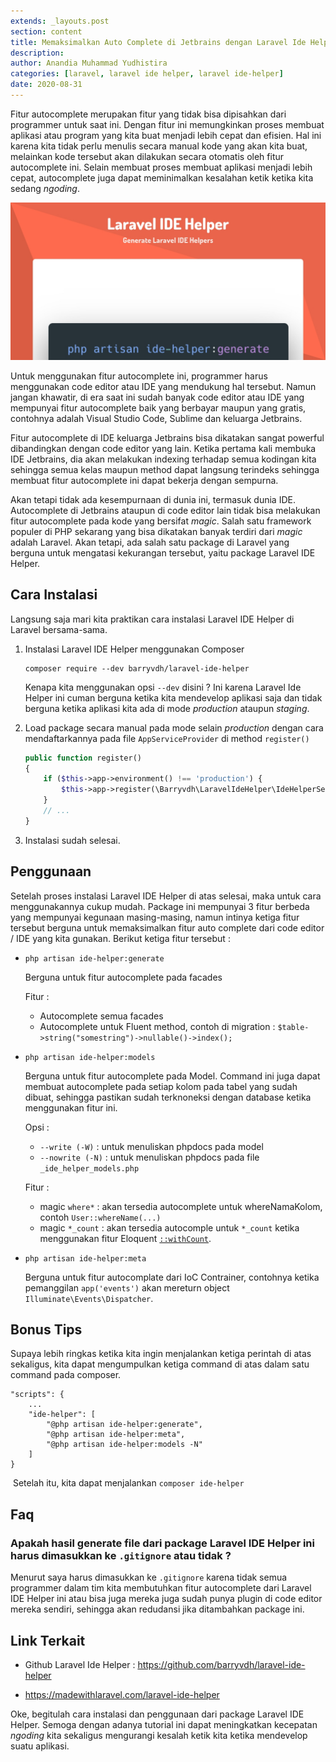 ```yaml
---
extends: _layouts.post
section: content
title: Memaksimalkan Auto Complete di Jetbrains dengan Laravel Ide Helper
description:
author: Anandia Muhammad Yudhistira
categories: [laravel, laravel ide helper, laravel ide-helper]
date: 2020-08-31
---
```


Fitur autocomplete merupakan fitur yang tidak bisa dipisahkan dari programmer untuk saat ini. Dengan fitur ini memungkinkan proses membuat aplikasi atau program yang kita buat menjadi lebih cepat dan efisien. Hal ini karena kita tidak perlu menulis secara manual kode yang akan kita buat, melainkan kode tersebut akan dilakukan secara otomatis oleh fitur autocomplete ini. Selain membuat proses membuat aplikasi menjadi lebih cepat, autocomplete juga dapat meminimalkan kesalahan ketik ketika kita sedang *ngoding*.

![](../assets/uploads/memaksimalkan-auto-complete-di-jetbrains-dengan-laravel-ide-helper/2wagk.jpeg)

Untuk menggunakan fitur autocomplete ini, programmer harus menggunakan code editor atau IDE yang mendukung hal tersebut. Namun jangan khawatir, di era saat ini sudah banyak code editor atau IDE yang mempunyai fitur autocomplete baik yang berbayar maupun yang gratis, contohnya adalah Visual Studio Code, Sublime dan keluarga Jetbrains.

Fitur autocomplete di IDE keluarga Jetbrains bisa dikatakan sangat powerful dibandingkan dengan code editor yang lain. Ketika pertama kali membuka IDE Jetbrains, dia akan melakukan indexing terhadap semua kodingan kita sehingga semua kelas maupun method dapat langsung terindeks sehingga membuat fitur autocomplete ini dapat bekerja dengan sempurna.

Akan tetapi tidak ada kesempurnaan di dunia ini, termasuk dunia IDE. Autocomplete di Jetbrains ataupun di code editor lain tidak bisa melakukan fitur autocomplete pada kode yang bersifat *magic*. Salah satu framework populer di PHP sekarang yang bisa dikatakan banyak terdiri dari *magic* adalah Laravel. Akan tetapi, ada salah satu package di Laravel yang berguna untuk mengatasi kekurangan tersebut, yaitu package Laravel IDE Helper.



## Cara Instalasi

Langsung saja mari kita praktikan cara instalasi Laravel IDE Helper di Laravel bersama-sama.

1. Instalasi Laravel IDE Helper menggunakan Composer

   ```
   composer require --dev barryvdh/laravel-ide-helper
   ```

   Kenapa kita menggunakan opsi `--dev` disini ? Ini karena Laravel Ide Helper ini cuman berguna ketika kita mendevelop aplikasi saja dan tidak berguna ketika aplikasi kita ada di mode *production* ataupun *staging*.

2. Load package secara manual pada mode selain *production* dengan cara mendaftarkannya pada file `AppServiceProvider` di method `register()`

   ```php
   public function register()
   {
       if ($this->app->environment() !== 'production') {
           $this->app->register(\Barryvdh\LaravelIdeHelper\IdeHelperServiceProvider::class);
       }
       // ...
   }
   ```

3. Instalasi sudah selesai.

   

## Penggunaan

Setelah proses instalasi Laravel IDE Helper di atas selesai, maka untuk cara menggunakannya cukup mudah. Package ini mempunyai 3 fitur berbeda yang mempunyai kegunaan masing-masing, namun intinya ketiga fitur tersebut berguna untuk memaksimalkan fitur auto complete dari code editor / IDE yang kita gunakan. Berikut ketiga fitur tersebut :

- `php artisan ide-helper:generate`

  Berguna untuk fitur autocomplete pada facades

  Fitur :

  - Autocomplete semua facades
  - Autocomplete untuk Fluent method, contoh di migration : `$table->string("somestring")->nullable()->index();`

- `php artisan ide-helper:models`

  Berguna untuk fitur autocomplete pada Model. Command ini juga dapat membuat autocomplete pada setiap kolom pada tabel yang sudah dibuat, sehingga pastikan sudah terknoneksi dengan database ketika menggunakan fitur ini.

  Opsi :

  - `--write (-W)` : untuk menuliskan phpdocs pada model
  - `--nowrite (-N)` : untuk menuliskan phpdocs pada file `_ide_helper_models.php`

  Fitur :

  - magic `where*` : akan tersedia autocomplete untuk whereNamaKolom, contoh `User::whereName(...)`
  - magic `*_count` : akan tersedia autocomple untuk `*_count` ketika menggunakan fitur Eloquent [`::withCount`](https://laravel.com/docs/master/eloquent-relationships#counting-related-models).

  

- `php artisan ide-helper:meta`

  Berguna untuk fitur autocomplate dari IoC Contrainer, contohnya ketika pemanggilan `app('events')` akan mereturn object `Illuminate\Events\Dispatcher`.

  

## Bonus Tips

Supaya lebih ringkas ketika kita ingin menjalankan ketiga perintah di atas sekaligus, kita dapat mengumpulkan ketiga command di atas dalam satu command pada composer.

```
"scripts": {
	...
	"ide-helper": [
		"@php artisan ide-helper:generate",
        "@php artisan ide-helper:meta",
        "@php artisan ide-helper:models -N"
    ]
}
```

​	Setelah itu, kita dapat menjalankan `composer ide-helper`

## Faq

### Apakah hasil generate file dari package Laravel IDE Helper ini harus dimasukkan ke `.gitignore` atau tidak ?

Menurut saya harus dimasukkan ke `.gitignore` karena tidak semua programmer dalam tim kita membutuhkan fitur autocomplete dari Laravel IDE Helper ini atau bisa juga mereka juga sudah punya plugin di code editor mereka sendiri, sehingga akan redudansi jika ditambahkan package ini.

## Link Terkait

-    Github Laravel Ide Helper : https://github.com/barryvdh/laravel-ide-helper

-    https://madewithlaravel.com/laravel-ide-helper

     

Oke, begitulah cara instalasi dan penggunaan dari package Laravel IDE Helper. Semoga dengan adanya tutorial ini dapat meningkatkan kecepatan *ngoding*  kita sekaligus mengurangi kesalah ketik kita ketika mendevelop suatu aplikasi.